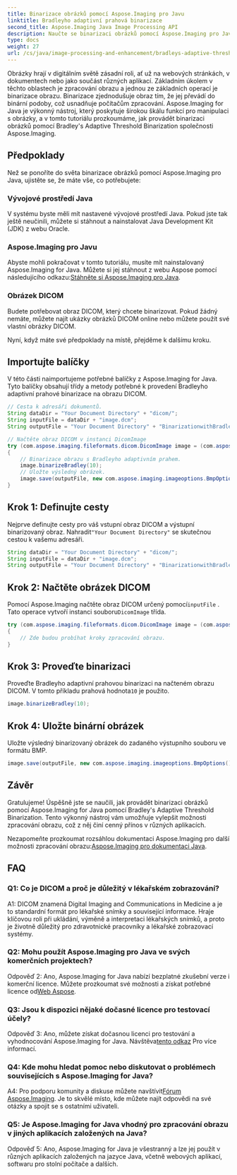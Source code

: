 ```yaml
---
title: Binarizace obrázků pomocí Aspose.Imaging pro Javu
linktitle: Bradleyho adaptivní prahová binarizace
second_title: Aspose.Imaging Java Image Processing API
description: Naučte se binarizaci obrázků pomocí Aspose.Imaging pro Java. Snadno transformujte obrázky DICOM. Prozkoumejte podrobného průvodce s příklady kódu.
type: docs
weight: 27
url: /cs/java/image-processing-and-enhancement/bradleys-adaptive-threshold-binarization/
---
```

Obrázky hrají v digitálním světě zásadní roli, ať už na webových stránkách, v dokumentech nebo jako součást různých aplikací. Základním úkolem v těchto oblastech je zpracování obrazu a jednou ze základních operací je binarizace obrazu. Binarizace zjednodušuje obraz tím, že jej převádí do binární podoby, což usnadňuje počítačům zpracování. Aspose.Imaging for Java je výkonný nástroj, který poskytuje širokou škálu funkcí pro manipulaci s obrázky, a v tomto tutoriálu prozkoumáme, jak provádět binarizaci obrázků pomocí Bradley's Adaptive Threshold Binarization společnosti Aspose.Imaging. 

## Předpoklady

Než se ponoříte do světa binarizace obrázků pomocí Aspose.Imaging pro Java, ujistěte se, že máte vše, co potřebujete:

### Vývojové prostředí Java

V systému byste měli mít nastavené vývojové prostředí Java. Pokud jste tak ještě neučinili, můžete si stáhnout a nainstalovat Java Development Kit (JDK) z webu Oracle.

### Aspose.Imaging pro Javu

Abyste mohli pokračovat v tomto tutoriálu, musíte mít nainstalovaný Aspose.Imaging for Java. Můžete si jej stáhnout z webu Aspose pomocí následujícího odkazu:[Stáhněte si Aspose.Imaging pro Java](https://releases.aspose.com/imaging/java/).

### Obrázek DICOM

Budete potřebovat obraz DICOM, který chcete binarizovat. Pokud žádný nemáte, můžete najít ukázky obrázků DICOM online nebo můžete použít své vlastní obrázky DICOM.

Nyní, když máte své předpoklady na místě, přejděme k dalšímu kroku.

## Importujte balíčky

V této části naimportujeme potřebné balíčky z Aspose.Imaging for Java. Tyto balíčky obsahují třídy a metody potřebné k provedení Bradleyho adaptivní prahové binarizace na obrazu DICOM.

```java
// Cesta k adresáři dokumentů.
String dataDir = "Your Document Directory" + "dicom/";
String inputFile = dataDir + "image.dcm";
String outputFile = "Your Document Directory" + "BinarizationwithBradleyAdaptiveThreshold_out.bmp";

// Načtěte obraz DICOM v instanci DicomImage
try (com.aspose.imaging.fileformats.dicom.DicomImage image = (com.aspose.imaging.fileformats.dicom.DicomImage) Image.load(inputFile))
{
    // Binarizace obrazu s Bradleyho adaptivním prahem.
    image.binarizeBradley(10);
    // Uložte výsledný obrázek.
    image.save(outputFile, new com.aspose.imaging.imageoptions.BmpOptions());
}
```

## Krok 1: Definujte cesty

 Nejprve definujte cesty pro váš vstupní obraz DICOM a výstupní binarizovaný obraz. Nahradit`"Your Document Directory"` se skutečnou cestou k vašemu adresáři.

```java
String dataDir = "Your Document Directory" + "dicom/";
String inputFile = dataDir + "image.dcm";
String outputFile = "Your Document Directory" + "BinarizationwithBradleyAdaptiveThreshold_out.bmp";
```

## Krok 2: Načtěte obrázek DICOM

Pomocí Aspose.Imaging načtěte obraz DICOM určený pomocí`inputFile` . Tato operace vytvoří instanci souboru`DicomImage` třída.

```java
try (com.aspose.imaging.fileformats.dicom.DicomImage image = (com.aspose.imaging.fileformats.dicom.DicomImage) Image.load(inputFile))
{
    // Zde budou probíhat kroky zpracování obrazu.
}
```

## Krok 3: Proveďte binarizaci

 Proveďte Bradleyho adaptivní prahovou binarizaci na načteném obrazu DICOM. V tomto příkladu prahová hodnota`10` je použito.

```java
image.binarizeBradley(10);
```

## Krok 4: Uložte binární obrázek

Uložte výsledný binarizovaný obrázek do zadaného výstupního souboru ve formátu BMP.

```java
image.save(outputFile, new com.aspose.imaging.imageoptions.BmpOptions());
```

## Závěr

Gratulujeme! Úspěšně jste se naučili, jak provádět binarizaci obrázků pomocí Aspose.Imaging for Java pomocí Bradley's Adaptive Threshold Binarization. Tento výkonný nástroj vám umožňuje vylepšit možnosti zpracování obrazu, což z něj činí cenný přínos v různých aplikacích.

 Nezapomeňte prozkoumat rozsáhlou dokumentaci Aspose.Imaging pro další možnosti zpracování obrazu:[Aspose.Imaging pro dokumentaci Java](https://reference.aspose.com/imaging/java/).

## FAQ

### Q1: Co je DICOM a proč je důležitý v lékařském zobrazování?

A1: DICOM znamená Digital Imaging and Communications in Medicine a je to standardní formát pro lékařské snímky a související informace. Hraje klíčovou roli při ukládání, výměně a interpretaci lékařských snímků, a proto je životně důležitý pro zdravotnické pracovníky a lékařské zobrazovací systémy.

### Q2: Mohu použít Aspose.Imaging pro Java ve svých komerčních projektech?

 Odpověď 2: Ano, Aspose.Imaging for Java nabízí bezplatné zkušební verze i komerční licence. Můžete prozkoumat své možnosti a získat potřebné licence od[Web Aspose](https://purchase.aspose.com/buy).

### Q3: Jsou k dispozici nějaké dočasné licence pro testovací účely?

 Odpověď 3: Ano, můžete získat dočasnou licenci pro testování a vyhodnocování Aspose.Imaging for Java. Návštěva[tento odkaz](https://purchase.aspose.com/temporary-license/) Pro více informací.

### Q4: Kde mohu hledat pomoc nebo diskutovat o problémech souvisejících s Aspose.Imaging for Java?

 A4: Pro podporu komunity a diskuse můžete navštívit[Fórum Aspose.Imaging](https://forum.aspose.com/). Je to skvělé místo, kde můžete najít odpovědi na své otázky a spojit se s ostatními uživateli.

### Q5: Je Aspose.Imaging for Java vhodný pro zpracování obrazu v jiných aplikacích založených na Java?

Odpověď 5: Ano, Aspose.Imaging for Java je všestranný a lze jej použít v různých aplikacích založených na jazyce Java, včetně webových aplikací, softwaru pro stolní počítače a dalších.